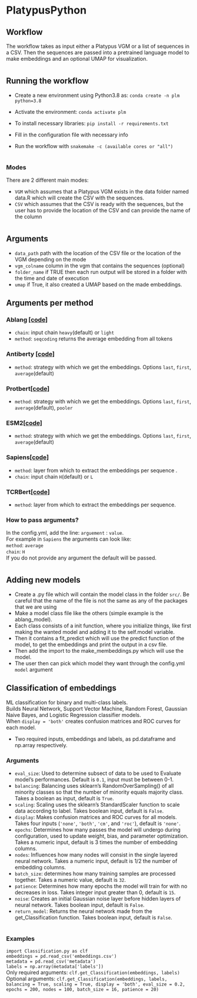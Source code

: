 # PlatypusPython

## Workflow

The workflow takes as input either a Platypus VGM or a list of sequences in a CSV. Then the sequences are passed into a pretrained language model to make embeddings and an optional UMAP for visualization.
#
## Running the workflow

- Create a new environment using Python3.8 as:
`conda create -n plm python=3.8`

- Activate the environment:
`conda activate plm`

- To install necessary libraries:
`pip install -r requirements.txt`

- Fill in the configuration file with necessary info

- Run the workflow with `snakemake -c (available cores or "all")`

#
### Modes

There are 2 different main modes:
- `VGM` which assumes that a Platypus VGM exists in the data folder named data.R which will create the CSV with the sequences.
- `CSV` which assumes that the CSV is ready with the sequences, but the user has to provide the location of the CSV and can provide the name of the column
#

## Arguments

- `data_path` path with the location of the CSV file or the location of the VGM depending on the mode
- `vgm_colname` column in the vgm that contains the sequences (optional)
- `folder_name` if TRUE then each run output will be stored in a folder with the time and date of execution
- `umap` if True, it also created a UMAP based on the made embeddings.

## Arguments per method

### Ablang [\[code\]](https://github.com/oxpig/AbLang/tree/main) 
- `chain`: input chain `heavy`(default) or `light`
- `method`: `seqcoding` returns the average embedding from all tokens

### Antiberty [\[code\]](https://pypi.org/project/antiberty/)
- `method`: strategy with which we get the embeddings. Options `last`, `first`, `average`(default)

### Protbert[\[code\]](https://huggingface.co/Rostlab/prot_bert)
- `method`: strategy with which we get the embeddings. Options `last`, `first`, `average`(default), `pooler`

### ESM2[\[code\]](https://huggingface.co/docs/transformers/model_doc/esm)
- `method`: strategy with which we get the embeddings. Options `last`, `first`, `average`(default)

### Sapiens[\[code\]](https://pypi.org/project/sapiens/)
- `method`: layer from which to extract the embeddings per sequence .
- `chain`: input chain `H`(default) or `L`

### TCRBert[\[code\]](https://huggingface.co/wukevin/tcr-bert)
- `method`: layer from which to extract the embeddings per sequence.

### How to pass arguments?
In the config.yml, add the line: `arguement` : `value`.\
For example in `Sapiens` the arguments can look like: \
`method`: `average`\
`chain`: `H`\
If you do not provide any argument the default will be passed.
#

## Adding new models

- Create a .py file which will contain the model class in the folder `src/`. Be careful that the name of the file is not the same as any of the packages that we are using
- Make a model class file like the others (simple example is the ablang_model). 
- Each class consists of a init function, where you initialize things, like first making the wanted model and adding it to the self.model variable. 
- Then it contains a fit_predict which will use the predict function of the model, to get the embeddings and print the output in a csv file.
- Then add the import to the make_membeddings.py which will use the model.
- The user then can pick which model they want through the config.yml `model` argument

## Classification of embeddings

ML classification for binary and multi-class labels.\
Builds Neural Network, Support Vector Machine, Random Forest, Gaussian Naive Bayes, and Logistic Regression classifier models.\
When `display = 'both'` creates confusion matrices and ROC curves for each model.
- Two required inputs, embeddings and labels, as pd.dataframe and np.array respectively.  

### Arguments

- `eval_size`: Used to determine subsect of data to be used to Evaluate model’s performances. Default is `0.1`, input must be between 0-1.  
- `balancing`: Balancing uses sklearn’s RandomOverSampling() of all minority classes so that the number of minority equals majority class. Takes a boolean as input, default is `True`. 
- `scaling`: Scaling uses the sklearn’s StandardScaler function to scale data according to label. Takes boolean input, default is `False`.
- `display`: Makes confusion matrices and ROC curves for all models. Takes four inputs (`'none'`, `'both'`, `'cm'`, and `'roc'`), default is `'none'`. 
- `epochs`: Determines how many passes the model will undergo during configuration, used to update weight, bias, and parameter optimization. Takes a numeric input, default is 3 times the number of embedding columns.
- `nodes`: Influences how many nodes will consist in the single layered neural network. Takes a numeric input, default is 1/2 the number of embedding columns.
- `batch_size`: determines how many training samples are processed together. Takes a numeric value, default is `32`. 
- `patience`: Determines how many epochs the model will train for with no decreases in loss. Takes integer input greater than 0, default is `15`.
- `noise`: Creates an initial Gaussian noise layer before hidden layers of neural network. Takes boolean input, default is `False`.
- `return_model`: Returns the neural network made from the get_Classification function. Takes boolean input, default is `False`.
#

### Examples

`import Classification.py as clf`\
`embeddings = pd.read_csv('embeddings.csv')`\
`metadata = pd.read_csv('metadata')`\
`labels = np.array(metadata['labels'])`\
Only required arguments: `clf.get_Classification(embeddings, labels)`\
Optional arguments: `clf.get_Classification(embeddings, labels, balancing = True, scaling = True, display = 'both', eval_size = 0.2, epochs = 200, nodes = 100, batch_size = 16, patience = 20)`
